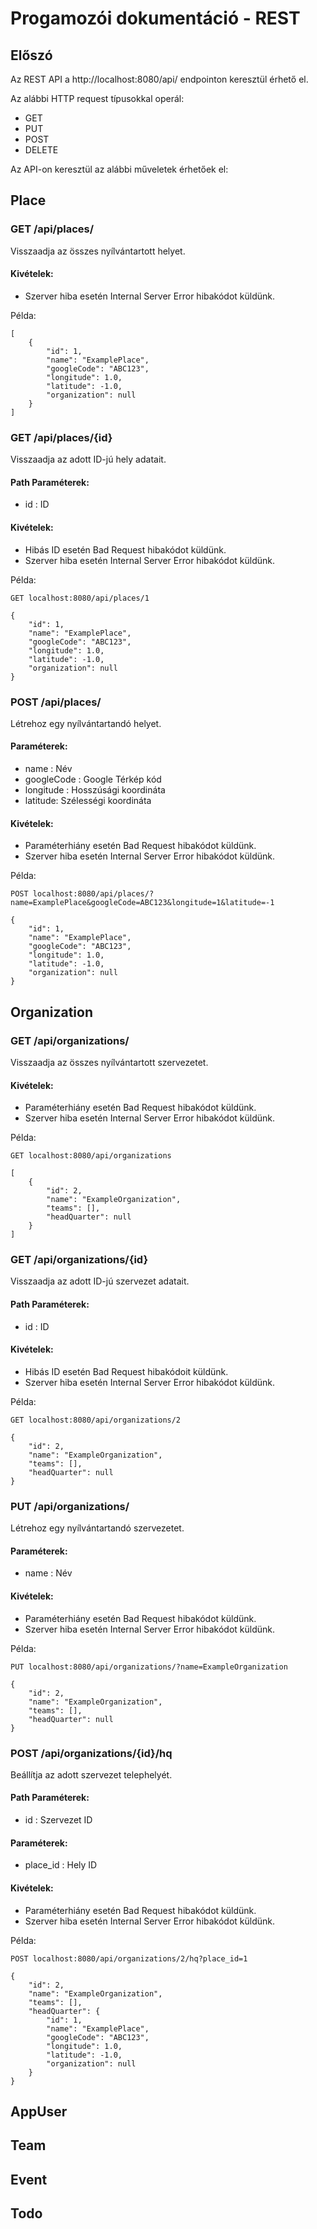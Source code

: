 # Progamozói dokumentáció - REST

## Előszó
Az REST API a http://localhost:8080/api/ endpointon keresztül érhető el.

Az alábbi HTTP request típusokkal operál:
- GET
- PUT
- POST
- DELETE

Az API-on keresztül az alábbi műveletek érhetőek el:

## Place

### GET /api/places/
Visszaadja az összes nyílvántartott helyet.
#### Kivételek:
- Szerver hiba esetén Internal Server Error hibakódot küldünk.

Példa:

```
[
    {
        "id": 1,
        "name": "ExamplePlace",
        "googleCode": "ABC123",
        "longitude": 1.0,
        "latitude": -1.0,
        "organization": null
    }
]
```

### GET /api/places/{id}
Visszaadja az adott ID-jú hely adatait.
#### Path Paraméterek:
- id : ID

#### Kivételek:
- Hibás ID esetén Bad Request hibakódot küldünk.
- Szerver hiba esetén Internal Server Error hibakódot küldünk.

Példa:

```
GET localhost:8080/api/places/1
```

```
{
    "id": 1,
    "name": "ExamplePlace",
    "googleCode": "ABC123",
    "longitude": 1.0,
    "latitude": -1.0,
    "organization": null
}
```

### POST /api/places/
Létrehoz egy nyílvántartandó helyet.
#### Paraméterek:
- name : Név
- googleCode : Google Térkép kód
- longitude : Hosszúsági koordináta
- latitude: Szélességi koordináta
#### Kivételek:
- Paraméterhiány esetén Bad Request hibakódot küldünk.
- Szerver hiba esetén Internal Server Error hibakódot küldünk.

Példa:

```
POST localhost:8080/api/places/?name=ExamplePlace&googleCode=ABC123&longitude=1&latitude=-1
```

```
{
    "id": 1,
    "name": "ExamplePlace",
    "googleCode": "ABC123",
    "longitude": 1.0,
    "latitude": -1.0,
    "organization": null
}
```

## Organization

### GET /api/organizations/
Visszaadja az összes nyílvántartott szervezetet.
#### Kivételek:
- Paraméterhiány esetén Bad Request hibakódot küldünk.
- Szerver hiba esetén Internal Server Error hibakódot küldünk.


Példa:

```
GET localhost:8080/api/organizations
```

```
[
    {
        "id": 2,
        "name": "ExampleOrganization",
        "teams": [],
        "headQuarter": null
    }
]
```

### GET /api/organizations/{id}
Visszaadja az adott ID-jú szervezet adatait.
#### Path Paraméterek:
- id : ID

#### Kivételek:
- Hibás ID esetén Bad Request hibakódoit küldünk.
- Szerver hiba esetén Internal Server Error hibakódot küldünk.

Példa:

```
GET localhost:8080/api/organizations/2
```

```
{
    "id": 2,
    "name": "ExampleOrganization",
    "teams": [],
    "headQuarter": null
}
```

### PUT /api/organizations/
Létrehoz egy nyílvántartandó szervezetet.
#### Paraméterek:
- name : Név
#### Kivételek:
- Paraméterhiány esetén Bad Request hibakódot küldünk.
- Szerver hiba esetén Internal Server Error hibakódot küldünk.

Példa:

```
PUT localhost:8080/api/organizations/?name=ExampleOrganization
```

```
{
    "id": 2,
    "name": "ExampleOrganization",
    "teams": [],
    "headQuarter": null
}
```

### POST /api/organizations/{id}/hq
Beállítja az adott szervezet telephelyét.
#### Path Paraméterek:
- id : Szervezet ID
#### Paraméterek:
- place_id : Hely ID
#### Kivételek:
- Paraméterhiány esetén Bad Request hibakódot küldünk.
- Szerver hiba esetén Internal Server Error hibakódot küldünk.

Példa:

```
POST localhost:8080/api/organizations/2/hq?place_id=1
```

```
{
    "id": 2,
    "name": "ExampleOrganization",
    "teams": [],
    "headQuarter": {
        "id": 1,
        "name": "ExamplePlace",
        "googleCode": "ABC123",
        "longitude": 1.0,
        "latitude": -1.0,
        "organization": null
    }
}
```


## AppUser

## Team

## Event

## Todo
